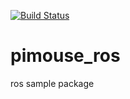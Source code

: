 [![Build Status](https://travis-ci.org/takutohfl/pimouse_ros.svg?branch=master)](https://travis-ci.org/takutohfl/pimouse_ros)

# pimouse_ros
ros sample package
